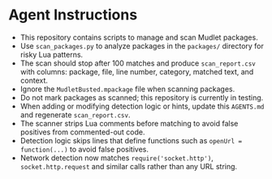 # Agent Instructions

- This repository contains scripts to manage and scan Mudlet packages.
- Use `scan_packages.py` to analyze packages in the `packages/` directory for risky Lua patterns.
- The scan should stop after 100 matches and produce `scan_report.csv` with columns: package, file, line number, category, matched text, and context.
- Ignore the `MudletBusted.mpackage` file when scanning packages.
- Do not mark packages as scanned; this repository is currently in testing.
- When adding or modifying detection logic or hints, update this `AGENTS.md` and regenerate `scan_report.csv`.
- The scanner strips Lua comments before matching to avoid false positives from commented-out code.
- Detection logic skips lines that define functions such as `openUrl = function(...)` to avoid false positives.
- Network detection now matches `require('socket.http')`, `socket.http.request` and similar calls rather than any URL string.
